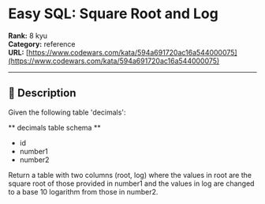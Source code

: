 # Easy SQL: Square Root and Log

**Rank:** 8 kyu  
**Category:** reference  
**URL:** [https://www.codewars.com/kata/594a691720ac16a544000075](https://www.codewars.com/kata/594a691720ac16a544000075)

---

## 📝 Description

Given the following table 'decimals':

** decimals table schema **
* id
* number1
* number2

Return a table with two columns (root, log) where the values in root are the square root of those provided in number1 and the values in log are changed to a base 10 logarithm from those in number2.
